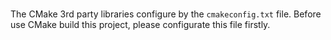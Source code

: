 
# 

The CMake 3rd party libraries configure by the `cmakeconfig.txt` file.
Before use CMake build this project, please configurate this file firstly.